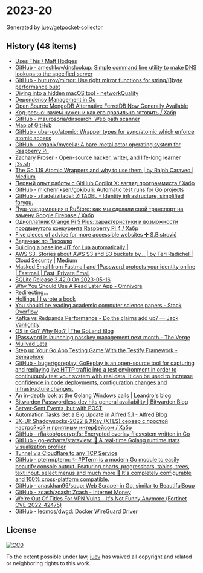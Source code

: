 # 2023-20

Generated by [juev/getpocket-collector](https://github.com/juev/getpocket-collector)

## History (48 items)

- [Uses This / Matt Hodges](https://usesthis.com/interviews/matt.hodges/)
- [GitHub - ameshkov/dnslookup: Simple command line utility to make DNS lookups to the specified server](https://github.com/ameshkov/dnslookup)
- [GitHub - butuzov/mirror: Use right mirror functions for string/[]byte performance bust](https://github.com/butuzov/mirror)
- [Diving into a hidden macOS tool - networkQuality](https://cyberhost.uk/the-hidden-macos-speedtest-tool-networkquality/)
- [Dependency Management in Go](https://blog.manel.in/posts/go-deps)
- [Open Source MongoDB Alternative FerretDB Now Generally Available](https://www.infoq.com/news/2023/05/ferretdb-mongodb-ga/)
- [Код-ревью: зачем нужен и как его правильно готовить / Хабр](https://habr.com/ru/companies/yandex_praktikum/articles/734568/)
- [GitHub - maurosoria/dirsearch: Web path scanner](https://github.com/maurosoria/dirsearch)
- [Map of GitHub](https://anvaka.github.io/map-of-github/)
- [GitHub - uber-go/atomic: Wrapper types for sync/atomic which enforce atomic access](https://github.com/uber-go/atomic)
- [GitHub - organix/mycelia: A bare-metal actor operating system for Raspberry Pi.](https://github.com/organix/mycelia)
- [Zachary Proser - Open-source hacker, writer, and life-long learner](https://www.zackproser.com/blog/bubbletea-state-machine)
- [j3s.sh](https://j3s.sh/thought/vore-a-new-rss-feed-reader.html)
- [The Go 1.19 Atomic Wrappers and why to use them | by Ralph Caraveo | Medium](https://medium.com/@deckarep/the-go-1-19-atomic-wrappers-and-why-to-use-them-ae14c1177ad8)
- [Первый опыт работы с GitHub Copilot X: взгляд программиста / Хабр](https://habr.com/ru/companies/ispmanager/articles/734990/)
- [GitHub - michenriksen/gokiburi: Automatic test runs for Go projects](https://github.com/michenriksen/gokiburi)
- [GitHub - zitadel/zitadel: ZITADEL - Identity infrastructure, simplified foryou.](https://github.com/zitadel/zitadel)
- [Пуш-уведомления в RuStore: как мы сделали свой транспорт на замену Google Firebase / Хабр](https://habr.com/ru/companies/oleg-bunin/articles/728516/)
- [Одноплатник Orange Pi 5 Plus: характеристики и возможности продвинутого конкурента Raspberry Pi 4 / Хабр](https://habr.com/ru/companies/selectel/articles/734860/)
- [Five pieces of advice for more accessible websites ✣ S.Bistrović](https://www.silvestar.codes/articles/five-pieces-of-advice-for-more-accessible-websites/)
- [Задачник по Паскалю](https://grishaev.me/pascal-exercises/)
- [Building a baseline JIT for Lua automatically |](https://sillycross.github.io/2023/05/12/2023-05-12/)
- [AWS S3. Stories about AWS S3 and S3 buckets by… | by Teri Radichel | Cloud Security | Medium](https://medium.com/cloud-security/aws-s3-814d0e2af4ab)
- [Masked Email from Fastmail and 1Password protects your identity online | Fastmail | Fast, Private Email](https://www.fastmail.com/blog/masked-email-from-fastmail-and-1password-protects-your-identity-online/)
- [SQLite Release 3.42.0 On 2023-05-16](https://sqlite.org/releaselog/3_42_0.html)
- [Why You Should Use A Read Later App - Omnivore](https://blog.omnivore.app/p/why-you-should-use-a-read-later-app)
- [Redirecting…](https://thinkinglabs.io/articles/2023/05/02/continuous-code-reviews-using-non-blocking-reviews-a-case-study.html)
- [Hollings | I wrote a book](https://hollings.io/book/)
- [You should be reading academic computer science papers - Stack Overflow](https://stackoverflow.blog/2022/12/30/you-should-be-reading-academic-computer-science-papers/)
- [Kafka vs Redpanda Performance - Do the claims add up? — Jack Vanlightly](https://jack-vanlightly.com/blog/2023/5/15/kafka-vs-redpanda-performance-do-the-claims-add-up)
- [OS in Go? Why Not? | The GoLand Blog](https://blog.jetbrains.com/go/2023/05/16/os-in-go-why-not/)
- [1Password is launching passkey management next month - The Verge](https://www.theverge.com/2023/5/16/23725223/1password-passkey-date-password-manager)
- [Mullvad Leta](https://leta.mullvad.net)
- [Step up Your Go App Testing Game With the Testify Framework - Semaphore](https://semaphoreci.com/blog/testify-go)
- [GitHub - buger/goreplay: GoReplay is an open-source tool for capturing and replaying live HTTP traffic into a test environment in order to continuously test your system with real data. It can be used to increase confidence in code deployments, configuration changes and infrastructure changes.](https://github.com/buger/goreplay)
- [An in-depth look at the Golang Windows calls | Leandro's blog](https://leandrofroes.github.io/posts/An-in-depth-look-at-Golang-Windows-calls/)
- [Bitwarden Passwordless.dev hits general availability | Bitwarden Blog](https://bitwarden.com/blog/bitwarden-passwordless-dev-hits-general-availability/)
- [Server-Sent Events, but with POST](https://solovyov.net/blog/2023/eventsource-post/)
- [Automation Tasks Get a Big Update in Alfred 5.1 - Alfred Blog](https://www.alfredapp.com/blog/tips-and-tricks/automation-tasks-big-update-in-5.1/)
- [3X-UI: Shadowsocks-2022 & XRay (XTLS) сервер с простой настройкой и приятным интерфейсом / Хабр](https://habr.com/ru/articles/735536/)
- [GitHub - rfjakob/gocryptfs: Encrypted overlay filesystem written in Go](https://github.com/rfjakob/gocryptfs)
- [GitHub - go-echarts/statsview: 🚀 A real-time Golang runtime stats visualization profiler](https://github.com/go-echarts/statsview)
- [Tunnel via Cloudflare to any TCP Service](https://iq.thc.org/tunnel-via-cloudflare-to-any-tcp-service)
- [GitHub - pterm/pterm: ✨ #PTerm is a modern Go module to easily beautify console output. Featuring charts, progressbars, tables, trees, text input, select menus and much more 🚀 It's completely configurable and 100% cross-platform compatible.](https://github.com/pterm/pterm)
- [GitHub - anaskhan96/soup: Web Scraper in Go, similar to BeautifulSoup](https://github.com/anaskhan96/soup)
- [GitHub - zcash/zcash: Zcash - Internet Money](https://github.com/zcash/zcash)
- [We're Out Of Titles For VPN Vulns - It's Not Funny Anymore (Fortinet CVE-2022-42475)](https://labs.watchtowr.com/fortinet-no-more-funny-titles-cve-2022-42475/)
- [GitHub - leomos/dwgd: Docker WireGuard Driver](https://github.com/leomos/dwgd)

## License

[![CC0](https://mirrors.creativecommons.org/presskit/buttons/88x31/svg/cc-zero.svg)](https://creativecommons.org/publicdomain/zero/1.0/)

To the extent possible under law, [juev](https://github.com/juev) has waived all copyright and related or neighboring rights to this work.
